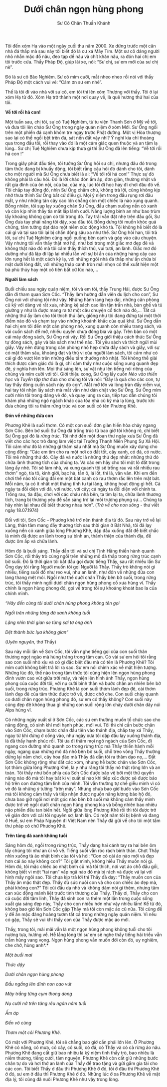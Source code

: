 ﻿---
title: Dưới chân ngọn hùng phong
author: Sư Cô Chân Thuần Khánh
---

Tôi đến xóm Hạ vào một ngày cuối thu năm 2000. Xe dừng trước một căn nhà đá thấp mà sau này tôi biết đó là cư xá Mây Tím. Một sư cô dáng người nhỏ nhắn mặc đồ nâu, đeo tạp dề nâu và chít khăn nâu, ra đón hai chị em tôi trước cửa. Thầy Pháp Độ, giúp lái xe, nói: “Sư chị, sư em mới của sư chị nè”.

Đó là sư cô Bảo Nghiêm. Sư cô mỉm cười, mắt nheo nheo rồi nói với thầy Pháp Độ một cách vui vẻ: “Cám ơn sư em nhé”.

Thế là tôi đi vào nhà với sư cô, em tôi thì lên xóm Thượng với thầy. Tôi ở lại xóm Hạ từ đó. Xóm Hạ trở thành một nơi quay về, là quê hương thứ hai của tôi.

**Về tới rồi hả con!** 

Một tuần sau, chị tôi, sư cô Tuệ Nghiêm, từ tu viện Thanh Sơn ở Mỹ về tới, và đưa tôi lên chào Sư Ông trong ngày quán niệm ở xóm Mới. Sư Ông ngồi trên một phiến đá cạnh khóm tre ngay trước Phật đường. Một vị Hòa thượng sao lại có thể ngồi bệt trên đá, sát nền đất vậy nhỉ? Ý nghĩ kia chỉ thoáng qua trong đầu tôi, rồi thay vào đó là một cảm giác quen thuộc và an tâm lạ lùng.. Sư chị Tuệ Nghiêm chưa kịp thưa gì thì Sư Ông đã lên tiếng: “Về tới rồi hả con !”

Trong giây phút đầu tiên, tôi tưởng Sư Ông hỏi sư chị, nhưng đâu đó trong tâm thức đang bị khuấy động, tôi biết rằng câu hỏi đó dành cho tôi, dành cho một người  mà Sư Ông chưa biết là ai: “Về tới rồi hả con!” Thực sự đó không phải là câu hỏi. Đó là lời chào đón ấm áp, đơn giản, thường nhật và rất gia đình của ôn nội, của ba, của mạ, lúc tôi đi học hay đi chơi đâu đó về. Tôi chắp tay đứng đó, nhìn Sư Ông chăm chú, không trả lời, cũng không kịp nhớ thưa thỉnh Sư Ông bất cứ điều gì. Mọi ý niệm trong đầu rụng rơi đâu mất, y như những tán cây cao lớn chẳng còn một chiếc lá nào xung quanh. Bỗng nhiên, tôi sụp lạy xuống chân Sư Ông, đầu chạm xuống nền cỏ xanh và còn kịp nhìn thấy tia mắt lấp lánh cười. Năng lượng bình an như bao trùm lấy khoảng không gian có tôi trong đó. Tay trái vẫn đặt nhẹ trên đầu gối, Sư Ông đưa tay phải nâng tôi dậy, xoa đầu tôi. Bỗng dưng tôi muốn khóc quá chừng, tâm tưởng dạt dào một niềm xúc động khó tả. Tôi không hề biết đó là cái gì và tại sao tôi lại bị chấn động sâu xa như thế. Sư Ông hỏi han, tôi trả lời, sư chị Tuệ Nghiêm cũng ngồi xuống bên cạnh và góp vào câu chuyện. Vậy nhưng tôi vẫn thấy thật mơ hồ, như bơi trong một giấc mơ đẹp đẽ và không thật nào đó mà tôi cảm thấy thích thú, vui tươi, an lành. Giấc mơ đó dường như đã lặp đi lặp lại nhiều lần với sự bí ẩn của những hàng cây cao lớn rụng hết lá một cách kỳ lạ, với những ngôi nhà đá thấp như ẩn chứa bí mật dưới lòng đất, với những tháp canh tròn mái nhọn có thể xuất hiện một bà phù thủy hay một cô tiên bất cứ lúc nào,…

**Người làm sách**

Buổi chiều sau ngày quán niệm, tôi và em tôi, thầy Trung Hải, được Sư Ông dẫn đi tham quan Sơn Cốc. “Thầy làm hướng dẫn viên du lịch cho con”, Sư Ông nói với chúng tôi như vậy. Những hành lang hẹp dài, những căn phòng cũ kỹ với dáng vẻ rất xưa, những kệ sách cao lên tận trần nhà, bàn ghế và tủ giường y như là được mang ra từ một câu chuyện cổ tích nào đó,… Tất cả những thứ ấy làm cho tôi thích thú lắm, giống như tôi đang đứng tại một thời điểm nào đó và chạm tay vào những khoảnh khắc của quá khứ. Sư Ông dẫn hai chị em tôi đến một căn phòng nhỏ, xung quanh còn nhiều trang sách, và vài cuốn sách để mở, nhiều quyển chưa đóng bìa và gáy. Trên bàn có  một cái máy đóng sách, Sư Ông nói vậy. Rồi Sư Ông giới thiệu cách thức Sư Ông tự đóng sách, gáy và bìa sách như thế nào. Tôi yêu sách và thích ngửi mùi giấy. Vậy nên đứng trong căn phòng nhỏ hẹp chứa đầy sách và giấy, với sự có mặt thâm sâu, khoáng đạt và thú vị của người làm sách, tôi cảm như có cái gì đó vượt lên trên những điều tầm thường nhỏ nhặt. Tôi không thể giải thích được cảm giác đó là gì, chỉ cảm thấy như cuộc sống xung quanh đẹp đẽ, ý nghĩa hơn lên. Mọi thứ sáng lên, sự vật như lên tiếng nói riêng của chúng và mỉm cười với tôi. Giới thiệu xong, Sư Ông lấy cuốn *Nẻo vào thiền học* và *Tuyển tập thơ* đưa cho chúng tôi và nói: “Đây là quà cho các con, tự tay thầy đóng cuốn sách này đó con”*.* Mắt mở lớn và lòng tràn đầy niềm vui, hai tay tôi nhận lấy sách mà mắt vẫn như dán chặt vào Sư Ông. Sư Ông mỉm cười nhìn tôi trong dáng vẻ đó, và quay lưng ra cửa, tiếp tục dẫn chúng tôi khám phá những ngõ ngách khác của tòa nhà cũ kỹ mà lạ lùng, trước khi đưa chúng tôi ra thăm rừng trúc và con suối có tên Phương Khê.

**Đón về những đứa con**

Phương Khê là suối thơm. Có một con suối đơn giản hiền hòa chảy ngang Sơn Cốc. Bên bờ suối Sư Ông đã trồng trúc từ bao giờ tôi không rõ, chỉ biết Sư Ông gọi đó là *rừng trúc*. Tôi nhớ đến một đoạn thư ngày xưa Sư Ông đã viết cho các học trò đang làm việc tại Trường Thanh Niên Phụng Sự Xã Hội. Tôi cảm như đó là những gì thâm sâu nhất mà Sư Ông muốn xây dựng cho cộng đồng: “Các em tìm cho ra một nơi có đất tốt, cây xanh, có đá, có nước. Tôi mê những thứ đó. Cây đá và nước là những thứ đẹp nhất: những thứ đó chữa lành thương tích của chúng ta. Và các em hãy cho tôi một lô đất trong làng ấy nhé. Tôi sẽ làm nhà, và xung quanh tôi sẽ trồng rau và rất nhiều rau thơm” ngò, tía tô, kinh giới, bạc hà, tần ô, lá lốt, thì là, vân vân. Khi em đến chơi thế nào tôi cũng đãi em một bát canh có rau thơm rắc lên trên mặt bát. Mỗi năm, ta có ít nhất một tháng tĩnh tu tại làng, không hoạt động gì hết. Cả ngày ta đối diện với đá, với nước, với cây; cả ngày ta đối diện với chính ta. Trồng rau, tỉa đậu, chơi với các cháu nhà bên, ta tìm lại ta, chữa lành thương tích, trang bị thương yêu để sẵn sàng trở lại môi trường phụng sự… Chúng ta hãy nhìn lại nhau để biết thương nhau hơn”. (*Trả về cho non sông* - thư viết ngày 18.07.1974)

Đối với tôi, Sơn Cốc – Phương khê trở nên thánh địa từ đó. Sau này trở về lại Làng, thân tâm mang đầy thương tích sau thời gian ở Bát Nhã, tôi đã lạy xuống nền cỏ xanh giữa lòng Phương Khê, dập đầu xuống đất để biết chắc là mình đã được an lành trong sự bình an, thánh thiện của thánh địa, để được ôm ấp và chữa lành.

Hôm đó là buổi sáng. Thầy dẫn tôi và sư chị Tịnh Hằng thiền hành quanh Sơn Cốc, rồi thầy trò cùng ngồi trên những mô đá thấp trong rừng trúc cạnh bờ suối. Đó là thời gian tôi bắt đầu gọi được tiếng Thầy, sau rất nhiều lần Sư Ông dạy tôi rằng Người muốn tôi gọi Người là Thầy. Thầy trò không nói gì nhiều, tiếng suối đổ như reo vui, như an lành, như đón về những đứa con lang thang mệt mỏi. Ngồi như thế dưới chân Thầy bên bờ suối, trong rừng trúc, tôi thấy mình ngồi dưới chân ngọn hùng phong cổ xưa hùng vĩ. Thầy chính là ngọn hùng phong đó, gọi về trong tôi sự khoảng khoát bao la của chính mình.

*“Hãy đến cùng tôi dưới chân hùng phong không tên gọi*

*Ngồi trên những tảng đá xanh không tuổi*

*Lặng nhìn thời gian se từng sợi tơ óng ánh*

*Dệt thành bức lụa không gian”* 

(*Uyên nguyên,* thơ Thầy)

Sau này mỗi lần về Sơn Cốc, tôi vẫn nghe tiếng gọi của con suối thân thương ngọt ngào mà hùng tráng trong tâm can. Có vài sư em hỏi tôi rằng sao con suối nhỏ xíu và có gì đặc biệt đâu mà có tên là Phương Khê? Tôi mỉm cười không biết trả lời ra sao. Sư em nói chính xác về mặt hiện tượng. Những lúc đó, thế nào trong tâm thức tôi cũng hiện lên ngọn hùng phong đỉnh vươn cao vút giữa trời mây, và hiện lên hình ảnh Thầy, ngọn hùng phong của cuộc đời tôi, với nụ cười bình thản và bước chân an nhiên bên bờ suối, trong rừng trúc. Phương Khê là con suối thơm lành đẹp đẽ, cái thơm lành đẹp đẽ của tâm thức được trở về, được chở che. Con suối chảy quanh co dưới chân ngọn hùng phong đó, sư em có thấy không? Con suối này cũng đẹp đẽ không thua gì những con suối rộng lớn chảy dưới chân dãy núi Alps hùng vĩ. 

Có những ngày xuất sĩ ở Sơn Cốc, các sư em thường muốn tổ chức sao cho  năng động, có sinh khí mới hạnh phúc, mới vui. Tôi thì chỉ cần bước chân vào Sơn Cốc, chạm bước chân đầu tiên vào thánh địa, chắp tay xá Thầy, ngay từ khi đứng ở cổng vào, như ngày xưa tôi dập đầu lạy xuống thánh địa, là đã thấy hạnh phúc rồi. Tôi ưa đi thăm mọi ngõ ngách của Sơn Cốc, đi ngang con đường nhỏ quanh co trong rừng trúc mà Thầy thiền hành mỗi ngày, ngang qua những mô đá nhỏ bên bờ suối, chỗ treo võng Thầy thường dừng lại nằm chơi, cây hoa đào mà Thầy đã dẫn tôi ra thăm dạo nọ,… Đất Sơn Cốc không rộng như đất các xóm, nhưng hễ bước chân vào Sơn Cốc, lọt thỏm giữa lòng Phương Khê, là y như rằng tôi thấy nó thật rộng lớn và an toàn. Tôi thấy như bốn phía của Sơn Cốc được bảo vệ bởi một thứ quyền năng nào đó mà tôi hay bất kì vị xuất sĩ nào khi tiếp xúc được sẽ được bảo hộ trên con đường tâm linh của mình. Tôi vẫn thường tự chế giễu mình vì có vẻ đó là những ý tưởng “trên mây”. Nhưng chưa bao giờ bước vào Sơn Cốc mà tôi không cảm thấy và tiếp nhận được nguồn năng lượng bảo hộ đó, chưa bao giờ ngồi nơi một góc nào bên bờ suối mà không cảm thấy mình được trở về ngồi dưới chân ngọn hùng phong kia và bỗng nhiên bao nhiêu não phiền đều tan biến hết. Ngồi giữa lòng Phương Khê rồi thì tôi được trở về giản đơn với cái tôi nguyên sơ, lành lặn. Có một năm tôi bị bệnh và đang ở Huế,  sư em Pháp Nguyện đi Việt Nam nên Thầy đã gửi về cho tôi một tấm thư pháp có chữ Phương Khê.

**Trên tảng đá xanh không tuổi**

Sáng hôm đó, ngồi trong rừng trúc, Thầy dang hai cánh tay ra hai bên ôm lấy chúng tôi như an ủi vỗ về. Tiếng suối vẫn róc rách bình thản. Chợt Thầy nhìn xuống tà áo nhật bình của tôi và hỏi: “Con có cái áo nào mới và đẹp hơn cái áo này không con?” Tôi giật mình, không hiểu Thầy muốn nói gì. Hôm đó, tôi mặc chiếc áo nhật bình cũ mà tôi thích, nơi vạt áo chỗ đầu gối, không biết vì một “tai nạn” vấp ngã nào đó mà bị rách và được vá lại với hình mấy ngôi sao. Tôi chưa kịp trả lời thì Thầy đã dạy: “Thầy muốn con của Thầy ăn mặc thật đẹp. Thầy đủ sức nuôi con và cho con chiếc áo đẹp mà, phải không con?” Tôi cúi đầu dạ nhỏ và không dám nói gì thêm, nhưng tâm can xúc động mãnh liệt trước tình thương của Thầy. Thầy ơi, Thầy cho con cả cuộc đời tâm linh, Thầy đã sinh con ra thêm một lần trong cuộc sống xuất gia sáng đẹp này, Thầy cho con nhiều hơn như vậy nhiều lắm! Kể từ đó, không bao giờ lên Sơn Cốc gặp Thầy mà tôi còn mặc áo cũ nữa. Tôi cũng để ý để ăn mặc đàng hoàng tươm tất cả trong những ngày quán niệm. Vì nếu có gặp, Thầy sẽ vui khi thấy con của Thầy được mặc áo mới.

Thầy, trong tôi, mãi mãi vẫn là một ngọn hùng phong không tuổi cho tôi nương tựa, hướng về. Hễ lắng lòng thì sư em sẽ nghe thấy tiếng hải triều vẫn trầm hùng vang vọng. Ngọn hùng phong vẫn muôn đời còn đó, uy nghiêm, che chở, hùng anh*.*

*Một buổi mai* 

*Thức dậy*

*Dưới chân ngọn hùng phong*

*Đầu ngẩng lên đỉnh non cao vút*

*Mây trắng từng cụm thong dong*

*Nụ cười nở trên tảng rêu ngàn năm tuổi*

*Ấm áp*

*Đến vô cùng*

*Thơm một cõi Phương Khê.*

Có mặt với Phương Khê, tôi sẽ chẳng bao giờ cần phải lớn lên. Ở Phương Khê có nắng, có mưa, có cây, có suối, có đá, có Thầy và có cả rừng áo nâu. Phương Khê đang cất giữ bao nhiêu là kỷ niệm tình thầy trò, bao nhiêu là niềm thương, tiếng cười, tâm nguyện. Phương Khê còn cất giữ những bước chân tự do và hơi thở an lành của Thầy để trao tặng và gửi gắm gia tài cho các con. Tôi biết Thầy ở đâu thì Phương Khê ở đó, tôi ở đâu thì Phương Khê ở đó, sư em ở đâu thì Phương Khê ở đó. Những lúc ở xa Phương Khê về mặt địa lý, tôi cũng đã nuôi Phương Khê như vậy trong lòng.

